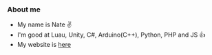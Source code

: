 ### About me
- My name is Nate ✌
- I'm good at Luau, Unity, C#, Arduino(C++), Python, PHP and JS 👍
- My website is [here](https://kjn.in.th/)
